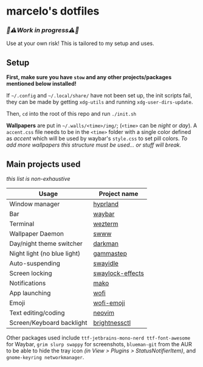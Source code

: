 # marcelo's dotfiles

### _🚧⚠️Work in progress⚠️🚧_

Use at your own risk! This is tailored to my setup and uses.

## Setup

**First, make sure you have `stow` and any other projects/packages
mentioned below installed!**

If `~/.config` and `~/.local/share/` have not been set up, the init
scripts fail, they can be made by getting `xdg-utils` and running
`xdg-user-dirs-update`.

Then, `cd` into the root of this repo and run `./init.sh`

**Wallpapers** are put in `~/.walls/<time>/img/`; (`<time>`
can be _night_ or _day_). A `accent.css` file needs to be in the
`<time>` folder with a single color defined as _accent_ which
will be used by waybar's `style.css` to set pill colors. _To
add more wallpapers this structure must be used... or stuff
will break._

## Main projects used

_this list is non-exhaustive_

| Usage                       | Project name       |
| --------------------------- | ------------------ |
| Window manager              | [hyprland]         |
| Bar                         | [waybar]           |
| Terminal                    | [wezterm]          |
| Wallpaper Daemon            | [swww]             |
| Day/night theme switcher    | [darkman]          |
| Night light (no blue light) | [gammastep]        |
| Auto-suspending             | [swayidle]         |
| Screen locking              | [swaylock-effects] |
| Notifications               | [mako]             |
| App launching               | [wofi]             |
| Emoji                       | [wofi-emoji]       |
| Text editing/coding         | [neovim]           |
| Screen/Keyboard backlight   | [brightnessctl]    |

Other packages used include `ttf-jetbrains-mono-nerd
ttf-font-awesome` for Waybar, `grim slurp swappy` for screenshots,
`blueman-git` from the AUR to be able to hide the tray icon _(in View >
Plugins > StatusNotifierItem)_, and
`gnome-keyring networkmanager`.

[hyprland]: https://hyprland.org/
[waybar]: https://github.com/Alexays/Waybar
[wezterm]: https://wezfurlong.org/wezterm/
[swww]: https://github.com/Horus645/swww
[darkman]: https://gitlab.com/whynothugo/darkman
[gammastep]: https://gitlab.com/chinstrap/gammastep
[swayidle]: https://github.com/swaywm/swayidle
[swaylock-effects]: https://github.com/mortie/swaylock-effects
[mako]: https://github.com/emersion/mako
[wofi]: https://hg.sr.ht/~scoopta/wofi
[wofi-emoji]: https://github.com/Zeioth/wofi-emoji
[neovim]: https://neovim.io/
[brightnessctl]: https://github.com/Hummer12007/brightnessctl
